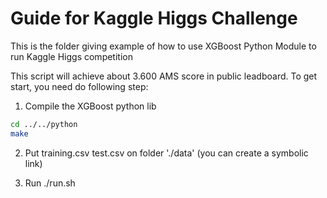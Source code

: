 Guide for Kaggle Higgs Challenge
=====

This is the folder giving example of how to use XGBoost Python Module  to run Kaggle Higgs competition

This script will achieve about 3.600 AMS score in public leadboard. To get start, you need do following step:

1. Compile the XGBoost python lib
```bash
cd ../../python
make
```
2. Put training.csv test.csv on folder './data' (you can create a symbolic link)

3. Run ./run.sh





